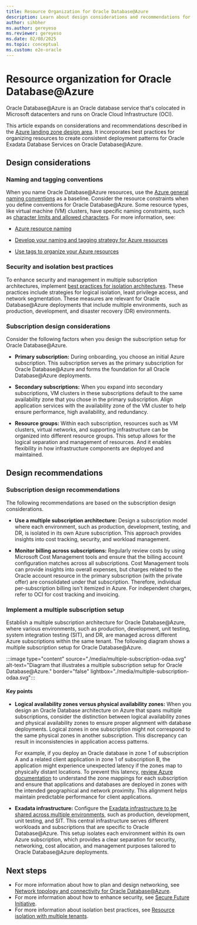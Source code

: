 ```yaml
---
title: Resource Organization for Oracle Database@Azure
description: Learn about design considerations and recommendations for how to organize resources and optimize deployments in Oracle Database@Azure.
author: sihbher
ms.author: gereyeso
ms.reviewer: gereyeso
ms.date: 02/08/2025
ms.topic: conceptual
ms.custom: e2e-oracle
---
```


# Resource organization for Oracle Database@Azure

Oracle Database@Azure is an Oracle database service that's colocated in Microsoft datacenters and runs on Oracle Cloud Infrastructure (OCI).

This article expands on considerations and recommendations described in the [Azure landing zone design area](../../ready/landing-zone/design-area/resource-org.md). It incorporates best practices for organizing resources to create consistent deployment patterns for Oracle Exadata Database Services on Oracle Database@Azure.

## Design considerations

### Naming and tagging conventions

When you name Oracle Database@Azure resources, use the [Azure general naming conventions](../../ready/azure-best-practices/naming-and-tagging.md) as a baseline. Consider the resource constraints when you define conventions for Oracle Database@Azure. Some resource types, like virtual machine (VM) clusters, have specific naming constraints, such as [character limits and allowed characters](/azure/oracle/oracle-db/provision-oracle-database). For more information, see:

- [Azure resource naming](../../ready/azure-best-practices/resource-naming.md)

- [Develop your naming and tagging strategy for Azure resources](../../ready/azure-best-practices/naming-and-tagging.md)

- [Use tags to organize your Azure resources](/azure/azure-resource-manager/management/tag-resources)

### Security and isolation best practices

To enhance security and management in multiple subscription architectures, implement [best practices for isolation architectures](/entra/architecture/secure-best-practices). These practices include strategies for logical isolation, least privilege access, and network segmentation. These measures are relevant for Oracle Database@Azure deployments that include multiple environments, such as production, development, and disaster recovery (DR) environments.

### Subscription design considerations

Consider the following factors when you design the subscription setup for Oracle Database@Azure.

- **Primary subscription:** During onboarding, you choose an initial Azure subscription. This subscription serves as the primary subscription for Oracle Database@Azure and forms the foundation for all Oracle Database@Azure deployments.

- **Secondary subscriptions:** When you expand into secondary subscriptions, VM clusters in these subscriptions default to the same availability zone that you chose in the primary subscription. Align application services with the availability zone of the VM cluster to help ensure performance, high availability, and redundancy.

- **Resource groups:** Within each subscription, resources such as VM clusters, virtual networks, and supporting infrastructure can be organized into different resource groups. This setup allows for the logical separation and management of resources. And it enables flexibility in how infrastructure components are deployed and maintained.

## Design recommendations

### Subscription design recommendations

The following recommendations are based on the subscription design considerations.

- **Use a multiple subscription architecture:** Design a subscription model where each environment, such as production, development, testing, and DR, is isolated in its own Azure subscription. This approach provides insights into cost tracking, security, and workload management.

- **Monitor billing across subscriptions:** Regularly review costs by using Microsoft Cost Management tools and ensure that the billing account configuration matches across all subscriptions. Cost Management tools can provide insights into overall expenses, but charges related to the Oracle account resource in the primary subscription (with the private offer) are consolidated under that subscription. Therefore, individual per-subscription billing isn't itemized in Azure. For independent charges, refer to OCI for cost tracking and invoicing.

### Implement a multiple subscription setup

Establish a multiple subscription architecture for Oracle Database@Azure, where various environments, such as production, development, unit testing, system integration testing (SIT), and DR, are managed across different Azure subscriptions within the same tenant. The following diagram shows a multiple subscription setup for Oracle Database@Azure.

:::image type="content" source="./media/multiple-subscription-odaa.svg" alt-text="Diagram that illustrates a multiple subscription setup for Oracle Database@Azure." border="false" lightbox="./media/multiple-subscription-odaa.svg":::

#### Key points

- **Logical availability zones versus physical availability zones:** When you design an Oracle Database architecture on Azure that spans multiple subscriptions, consider the distinction between logical availability zones and physical availability zones to ensure proper alignment with database deployments. Logical zones in one subscription might not correspond to the same physical zones in another subscription. This discrepancy can result in inconsistencies in application access patterns.

  For example, if you deploy an Oracle database in zone 1 of subscription A and a related client application in zone 1 of subscription B, the application might experience unexpected latency if the zones map to physically distant locations. To prevent this latency, [review Azure documentation](/azure/reliability/availability-zones-overview?tabs=azure-cli#physical-and-logical-availability-zones) to understand the zone mappings for each subscription and ensure that applications and databases are deployed in zones with the intended geographical and network proximity. This alignment helps maintain predictable performance for client applications.

- **Exadata infrastructure:** Configure the [Exadata infrastructure to be shared across multiple environments](/azure/oracle/oracle-db/link-oracle-database-multiple-subscription#use-multiple-azure-subscriptions-with-oracle-databaseazure), such as production, development, unit testing, and SIT. This central infrastructure serves different workloads and subscriptions that are specific to Oracle Database@Azure. This setup isolates each environment within its own Azure subscription, which provides a clear separation for security, networking, cost allocation, and management purposes tailored to Oracle Database@Azure deployments.

## Next steps

- For more information about how to plan and design networking, see [Network topology and connectivity for Oracle Database@Azure](/azure/cloud-adoption-framework/scenarios/oracle-iaas/oracle-network-topology-odaa).
- For more information about how to enhance security, see [Secure Future Initiative](https://www.microsoft.com/trust-center/security/secure-future-initiative).
- For more information about isolation best practices, see [Resource isolation with multiple tenants](/entra/architecture/secure-multiple-tenants).
